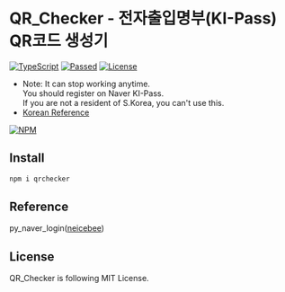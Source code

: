 # QR_Checker - 전자출입명부(KI-Pass) QR코드 생성기
[![TypeScript](https://img.shields.io/badge/Built%20with-Typescript-informational?logo=typescript)](https://www.typescriptlang.org/)
[![Passed](https://img.shields.io/badge/Build-Passed-success)](#)
[![License](https://img.shields.io/github/license/pinmilk/QR_Checker)](./LICENSE)
- Note: It can stop working anytime.<br />
      You should register on Naver KI-Pass.<br />
      If you are not a resident of S.Korea, you can't use this.
- [Korean Reference](./README.md)

[![NPM](https://nodei.co/npm/qrchecker.png?downloads=true&downloadRank=true&stars=true)](https://nodei.co/npm/qrchecker/)
## Install
```bash
npm i qrchecker
```
## Reference
py_naver_login([neicebee](https://github.com/neicebee/py_naver_login))
## License
QR_Checker is following MIT License.